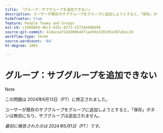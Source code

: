 ```yaml
---
title: 「グループ：サブグループを追加できない」
description: ユーザーが既存のサブグループをグループに追加しようとすると、「保存」ボタンは無効になり、サブグループは追加されません。
hidefromtoc: true
feature: People Teams and Groups
exl-id: c29668b9-46c3-432c-8773-2573de606b99
source-git-commit: 41daceaf1b4300b4d71a459e3203d5a387ab1c28
workflow-type: tm+mt
source-wordcount: '64'
ht-degree: 100%

---
```


# グループ：サブグループを追加できない

>[!NOTE]
>
>この問題は 2024年6月13日（PT）に修正されました。

ユーザーが既存のサブグループをグループに追加しようとすると、「保存」ボタンは無効になり、サブグループは追加されません。

_最初に報告されたのは 2024年5月1日（PT）です。_
